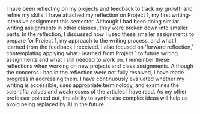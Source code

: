 I have been reflecting on my projects and feedback to track my growth and refine my skills. 
I have attached my reflection on Project 1, my first writing-intensive assignment this semester. 
Although I had been doing similar writing assignments in other classes, they were broken down into smaller parts. 
In the reflection, I discussed how I used these smaller assignments to prepare for Project 1, my approach to the writing process, and what I learned from the feedback I received. 
I also focused on ‘forward reflection,’ contemplating applying what I learned from Project 1 to future writing assignments and what I still needed to work on. 
I remember these reflections when working on new projects and class assignments. 
Although the concerns I had in the reflection were not fully resolved, I have made progress in addressing them. 
I have continuously evaluated whether my writing is accessible, uses appropriate terminology, and examines the scientific values and weaknesses of the articles I have read. 
As my other professor pointed out, the ability to synthesise complex ideas will help us avoid being replaced by AI in the future.